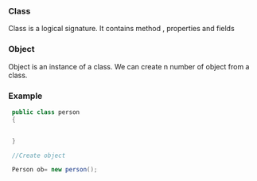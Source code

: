 ### Class

Class is a logical signature. It contains method , properties and fields


### Object

Object is an instance of a class. We can create n number of object from a class.


### Example

```C#
 public class person
 {


 }

 //Create object

 Person ob= new person();

```